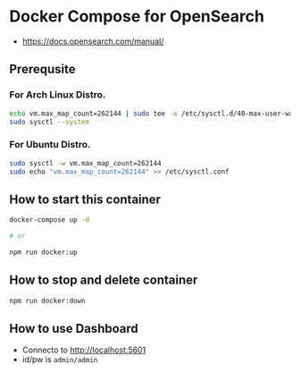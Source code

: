 # Docker Compose for OpenSearch

- <https://docs.opensearch.com/manual/>

## Prerequsite

### For Arch Linux Distro.

```bash
echo vm.max_map_count=262144 | sudo tee -a /etc/sysctl.d/40-max-user-watches.conf
sudo sysctl --system
```

### For Ubuntu Distro.

```bash
sudo sysctl -w vm.max_map_count=262144
sudo echo "vm.max_map_count=262144" >> /etc/sysctl.conf
```

## How to start this container

```bash
docker-compose up -d

# or

npm run docker:up
```

## How to stop and delete container

```bash
npm run docker:down
```

## How to use Dashboard

- Connecto to <http://localhost:5601>
- id/pw is `admin/admin`


